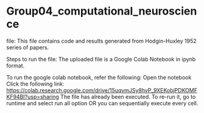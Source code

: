 # Group04_computational_neuroscience
file:
	This file contains code and results generated from Hodgin-Huxley 1952 series of papers.

Steps to run the file:
	The uploaded file is a Google Colab Notebook in ipynb format. 
	
To run the google colab notebook, refer the following:
Open the notebook
Click the following link: https://colab.research.google.com/drive/15uqvmJSy8hvP_9XEKobjPDKOMFKF94BI?usp=sharing
The file has already been executed.
To re-run it, go to runtime and select run all option OR you can sequentially execute every cell.
